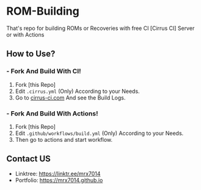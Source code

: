 # ROM-Building
That's repo for building ROMs or Recoveries with free CI [Cirrus CI] Server or with Actions

## How to Use?

### - Fork And Build With CI!
1. Fork [this Repo]
2. Edit ```.cirrus.yml``` (Only) According to your Needs.
3. Go to [cirrus-ci.com](https://cirrus-ci.com) And see the Build Logs. 

### - Fork And Build With Actions!
1. Fork [this Repo]
2. Edit ```.github/workflows/build.yml``` (Only) According to your Needs.
3. Then go to actions and start workflow.

## Contact US 

- Linktree: https://linktr.ee/mrx7014
- Portfolio: https://mrx7014.github.io
 
